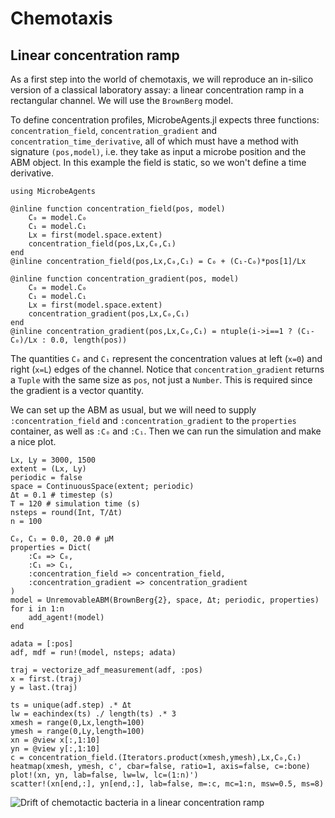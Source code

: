 # Chemotaxis

## Linear concentration ramp
As a first step into the world of chemotaxis, we will reproduce
an in-silico version of a classical laboratory assay: a linear concentration
ramp in a rectangular channel. We will use the `BrownBerg` model.

To define concentration profiles, MicrobeAgents.jl expects three functions:
`concentration_field`, `concentration_gradient` and `concentration_time_derivative`,
all of which must have a method with signature `(pos,model)`, i.e. they take
as input a microbe position and the ABM object.
In this example the field is static, so we won't define a time derivative.

```
using MicrobeAgents

@inline function concentration_field(pos, model)
    C₀ = model.C₀
    C₁ = model.C₁
    Lx = first(model.space.extent)
    concentration_field(pos,Lx,C₀,C₁)
end
@inline concentration_field(pos,Lx,C₀,C₁) = C₀ + (C₁-C₀)*pos[1]/Lx

@inline function concentration_gradient(pos, model)
    C₀ = model.C₀
    C₁ = model.C₁
    Lx = first(model.space.extent)
    concentration_gradient(pos,Lx,C₀,C₁)
end
@inline concentration_gradient(pos,Lx,C₀,C₁) = ntuple(i->i==1 ? (C₁-C₀)/Lx : 0.0, length(pos))
```
The quantities `C₀` and `C₁` represent the concentration values at left
(`x=0`) and right (`x=L`) edges of the channel.
Notice that `concentration_gradient` returns a `Tuple` with the same
size as `pos`, not just a `Number`.
This is required since the gradient is a vector quantity.

We can set up the ABM as usual, but we will need to supply `:concentration_field`
and `:concentration_gradient` to the `properties` container, as well as
`:C₀` and `:C₁`. Then we can run the simulation and make a nice plot.
```
Lx, Ly = 3000, 1500
extent = (Lx, Ly)
periodic = false
space = ContinuousSpace(extent; periodic)
Δt = 0.1 # timestep (s)
T = 120 # simulation time (s)
nsteps = round(Int, T/Δt)
n = 100

C₀, C₁ = 0.0, 20.0 # μM
properties = Dict(
    :C₀ => C₀,
    :C₁ => C₁,
    :concentration_field => concentration_field,
    :concentration_gradient => concentration_gradient
)
model = UnremovableABM(BrownBerg{2}, space, Δt; periodic, properties)
for i in 1:n
    add_agent!(model)
end

adata = [:pos]
adf, mdf = run!(model, nsteps; adata)

traj = vectorize_adf_measurement(adf, :pos)
x = first.(traj)
y = last.(traj)

ts = unique(adf.step) .* Δt
lw = eachindex(ts) ./ length(ts) .* 3
xmesh = range(0,Lx,length=100)
ymesh = range(0,Ly,length=100)
xn = @view x[:,1:10]
yn = @view y[:,1:10]
c = concentration_field.(Iterators.product(xmesh,ymesh),Lx,C₀,C₁)
heatmap(xmesh, ymesh, c', cbar=false, ratio=1, axis=false, c=:bone)
plot!(xn, yn, lab=false, lw=lw, lc=(1:n)')
scatter!(xn[end,:], yn[end,:], lab=false, m=:c, mc=1:n, msw=0.5, ms=8)
```
![Drift of chemotactic bacteria in a linear concentration ramp](linear-ramp.svg)
